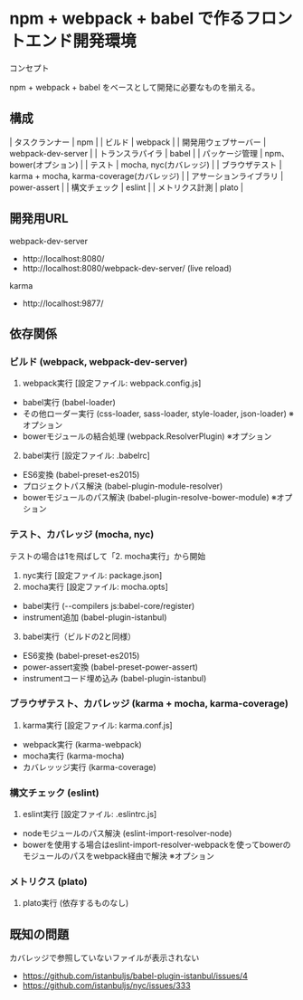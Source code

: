 # npm + webpack + babel で作るフロントエンド開発環境

コンセプト

npm + webpack + babel をベースとして開発に必要なものを揃える。

## 構成

| タスクランナー         | npm                                       |
| ビルド                 | webpack                                   |
| 開発用ウェブサーバー   | webpack-dev-server                        |
| トランスラパイラ       | babel                                     |
| パッケージ管理         | npm、bower(オプション)                    |
| テスト                 | mocha, nyc(カバレッジ)                    |
| ブラウザテスト         | karma + mocha, karma-coverage(カバレッジ) |
| アサーションライブラリ | power-assert                              |
| 構文チェック           | eslint                                    |
| メトリクス計測         | plato                                     |


## 開発用URL

webpack-dev-server

* http://localhost:8080/
* http://localhost:8080/webpack-dev-server/ (live reload)

karma

* http://localhost:9877/

## 依存関係

### ビルド (webpack, webpack-dev-server)

1. webpack実行 [設定ファイル: webpack.config.js]
  * babel実行 (babel-loader)
  * その他ローダー実行 (css-loader, sass-loader, style-loader, json-loader) ※オプション
  * bowerモジュールの結合処理 (webpack.ResolverPlugin) ※オプション
2. babel実行 [設定ファイル: .babelrc]
  * ES6変換 (babel-preset-es2015)
  * プロジェクトパス解決 (babel-plugin-module-resolver)
  * bowerモジュールのパス解決 (babel-plugin-resolve-bower-module) ※オプション

### テスト、カバレッジ (mocha, nyc)

テストの場合は1を飛ばして「2. mocha実行」から開始

1. nyc実行 [設定ファイル: package.json]
2. mocha実行 [設定ファイル: mocha.opts]
  * babel実行 (--compilers js:babel-core/register)
  * instrument追加 (babel-plugin-istanbul)
3. babel実行（ビルドの2と同様）
  * ES6変換 (babel-preset-es2015)
  * power-assert変換 (babel-preset-power-assert)
  * instrumentコード埋め込み (babel-plugin-istanbul)

### ブラウザテスト、カバレッジ (karma + mocha, karma-coverage)

1. karma実行 [設定ファイル: karma.conf.js]
  * webpack実行 (karma-webpack)
  * mocha実行 (karma-mocha)
  * カバレッッジ実行 (karma-coverage)

### 構文チェック (eslint)

1. eslint実行 [設定ファイル: .eslintrc.js]
  * nodeモジュールのパス解決 (eslint-import-resolver-node)
  * bowerを使用する場合はeslint-import-resolver-webpackを使ってbowerのモジュールのパスをwebpack経由で解決  ※オプション

### メトリクス (plato)

1. plato実行 (依存するものなし)


## 既知の問題

カバレッジで参照していないファイルが表示されない

* https://github.com/istanbuljs/babel-plugin-istanbul/issues/4
* https://github.com/istanbuljs/nyc/issues/333

